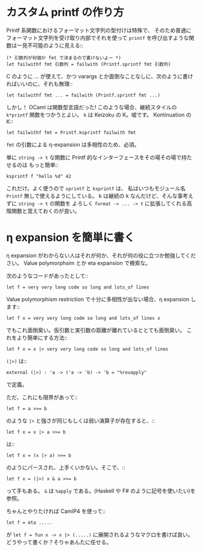 
カスタム printf の作り方
===================================

Printf 系関数におけるフォーマット文字列の型付けは特殊で、
そのため普通にフォーマット文字列を受け取り内部でそれを使って
``printf`` を呼び出すような関数は一見不可能のように見える::

    (* 引数列が何個か fmt で決まるので書けないよー *)
    let failwithf fmt 引数列 = failwith (Printf.sprintf fmt 引数列)

C のように ... が使えて、かつ varargs とか面倒なことなしに、次のように書ければいいのに、それも無理::

    let failwithf fmt ... = failwith (Printf.sprintf fmt ...)

しかし！ OCaml は関数型言語だった! このような場合、継続スタイルの ``k*printf`` 関数をつかうとよい。 
``k`` は Keizoku の K。嘘です。 Kontinuation の K::

    let failwithf fmt = Printf.ksprintf failwith fmt

``fmt`` の引数による η-expansion は多相性のため、必須。

単に ``string -> t`` な関数に Printf 的なインターフェースをその場その場で持たせるのは
もっと簡単::

    ksprintf f "hello %d" 42

これだけ。よく使うので ``sprintf`` と ``ksprintf`` は、
私はいつもモジュール名 ``Printf`` 無しで使えるようにしている。
k は継続の k なんだけど、そんな事考えずに ``string -> t`` の関数を
よろしく ``format -> ... -> t`` に拡張してくれる高階関数と覚えておくのが良い。






η expansion を簡単に書く
===============================================

η expansion がわからない人はそれが何か、それが何の役に立つか勉強してください。
Value polymorphsim とか eta expansion で検索な。

次のようなコードがあったとして::

    let f = very very long code so long and lots_of lines

Value polymorphism restriction で十分に多相性が出ない場合、η expansion します::

    let f x = very very long code so long and lots_of lines x

でもこれ面倒臭い。仮引数と実引数の距離が離れているととても面倒臭い。
これをより簡単にする方法::

    let f x = x |> very very long code so long and lots_of lines

``(|>)`` は::

    external (|>) : 'a -> ('a -> 'b) -> 'b = "%revapply"

で定義。

ただ、これにも限界があって::

    let f = a >>= b

のような ``|>`` と強さが同じもしくは弱い演算子が存在すると、::

    let f x = x |> a >>= b

は::

    let f x = (x |> a) >>= b

のようにパースされ、上手くいかない。そこで、::

    let f x = (|>) x & a >>= b

って手もある。 ``&`` は ``%apply`` である。(Haskell や F# のように記号を使いたい)を参照。

ちゃんとやりたければ CamlP4 を使って::

    let f = eta .....

が ``let f = fun x -> x |> (.....)`` に展開されるようなマクロを書けば良い。
どうやって書くか？そりゃあんたに任せる。

